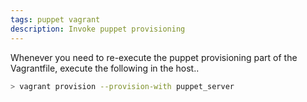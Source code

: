 ```yaml
---
tags: puppet vagrant
description: Invoke puppet provisioning
---
```


Whenever you need to re-execute the puppet provisioning part of the Vagrantfile, execute the following in the host..

```bash
> vagrant provision --provision-with puppet_server
```
